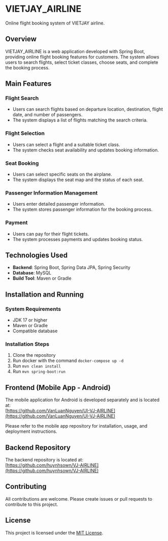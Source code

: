 # VIETJAY_AIRLINE

Online flight booking system of VIETJAY airline.

## Overview

VIETJAY_AIRLINE is a web application developed with Spring Boot, providing online flight booking features for customers. The system allows users to search flights, select ticket classes, choose seats, and complete the booking process.

## Main Features

### Flight Search
- Users can search flights based on departure location, destination, flight date, and number of passengers.
- The system displays a list of flights matching the search criteria.

### Flight Selection
- Users can select a flight and a suitable ticket class.
- The system checks seat availability and updates booking information.

### Seat Booking
- Users can select specific seats on the airplane.
- The system displays the seat map and the status of each seat.

### Passenger Information Management
- Users enter detailed passenger information.
- The system stores passenger information for the booking process.

### Payment
- Users can pay for their flight tickets.
- The system processes payments and updates booking status.

## Technologies Used

- **Backend**: Spring Boot, Spring Data JPA, Spring Security
- **Database**: MySQL
- **Build Tool**: Maven or Gradle

## Installation and Running

### System Requirements
- JDK 17 or higher
- Maven or Gradle
- Compatible database

### Installation Steps
1. Clone the repository
2. Run docker with the command `docker-compose up -d`
3. Run `mvn clean install`
4. Run `mvn spring-boot:run`

## Frontend (Mobile App - Android)

The mobile application for Android is developed separately and is located at:  
[https://github.com/VanLuanNguyen/UI-VJ-AIRLINE](https://github.com/VanLuanNguyen/UI-VJ-AIRLINE)

Please refer to the mobile app repository for installation, usage, and deployment instructions.

## Backend Repository

The backend repository is located at:  
[https://github.com/huynhsown/VJ-AIRLINE](https://github.com/huynhsown/VJ-AIRLINE)

## Contributing

All contributions are welcome. Please create issues or pull requests to contribute to this project.

## License

This project is licensed under the [MIT License](LICENSE).
